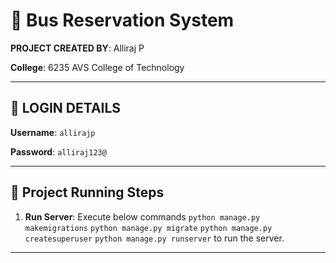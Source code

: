 # 🚌 Bus Reservation System

**PROJECT CREATED BY**: Alliraj P

**College**: 6235 AVS College of Technology

---

## 🛑 LOGIN DETAILS

**Username**: `allirajp`

**Password**: `alliraj123@`

---

## 🚀 Project Running Steps
   
1. **Run Server**: Execute below commands
    `python manage.py makemigrations`
    `python manage.py migrate`
    `python manage.py createsuperuser`
    `python manage.py runserver` to run the server.

---